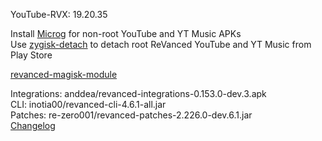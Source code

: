 YouTube-RVX: 19.20.35  

Install [Microg](https://github.com/ReVanced/GmsCore/releases) for non-root YouTube and YT Music APKs  
Use [zygisk-detach](https://github.com/j-hc/zygisk-detach) to detach root ReVanced YouTube and YT Music from Play Store  

[revanced-magisk-module](https://github.com/j-hc/revanced-magisk-module)
  
Integrations: anddea/revanced-integrations-0.153.0-dev.3.apk  
CLI: inotia00/revanced-cli-4.6.1-all.jar  
Patches: re-zero001/revanced-patches-2.226.0-dev.6.1.jar  
[Changelog](https://github.com/re-zero001/revanced-patches/releases/tag/v2.226.0-dev.6.1)  
